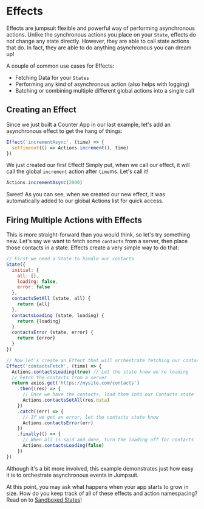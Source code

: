 # Effects

Effects are jumpsuit flexible and powerful way of performing asynchronous actions. Unlike the synchronous actions you place on your `State`, effects do not change any state directly.  However, they are able to call state actions that do.  In fact, they are able to do anything asynchronous you can dream up!

A couple of common use cases for Effects:
- Fetching Data for your `States`
- Performing any kind of asynchronous action (also helps with logging)
- Batching or combining multiple different global actions into a single call

## Creating an Effect
Since we just built a Counter App in our last example, let's add an asynchronous effect to get the hang of things:
```javascript
Effect('incrementAsync', (time) => {
  setTimeout(() => Actions.increment(), time)
})
```

We just created our first Effect! Simply put, when we call our effect, it will call the global `increment` action after `time`ms. Let's call it!

```javascript
Actions.incrementAsync(2000)
```

Sweet! As you can see, when we created our new effect, it was automatically added to our global Actions list for quick access.

## Firing Multiple Actions with Effects
This is more straight-forward than you would think, so let's try something new. Let's say we want to fetch some `contacts` from a server, then place those contacts in a state. Effects create a very simple way to do that:

```javascript
// First we need a State to handle our contacts
State({
  initial: {
    all: [],
    loading: false,
    error: false
  },
  contactsSetAll (state, all) {
    return {all}
  },
  contactsLoading (state, loading) {
    return {loading}
  }
  contactsError (state, error) {
    return {error}
  }
})

// Now let's create an Effect that will orchestrate fetching our contacts
Effect('contactsFetch', (time) => {
  Actions.contactsLoading(true) // Let the state know we're loading
  // Fetch the contacts from a server
  return axios.get('https://mysite.com/contacts')
    .then((res) => {
      // Once we have the contacts, load them into our Contacts state
      Actions.contactsSetAll(res.data)
    })
    .catch((err) => {
      // If we get an error, let the contacts state know
      Actions.contactsError(err)
    })
    .finally(() => {
      // When all is said and done, turn the loading off for contacts
      Actions.contactsLoading(false)
    })
})
```

Although it's a bit more involved, this example demonstrates just how easy it is to orchestrate asynchronous events in Jumpsuit.

At this point, you may ask what happens when your app starts to grow in size. How do you keep track of all of these effects and action namespacing? Read on to [Sandboxed States](/docs/sandboxed-states.md)!
